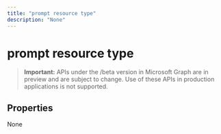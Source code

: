 ```yaml
---
title: "prompt resource type"
description: "None"
---
```


# prompt resource type

> **Important:** APIs under the /beta version in Microsoft Graph are in preview and are subject to change. Use of these APIs in production applications is not supported.

## Properties

None

<!-- uuid: 8fcb5dbc-d5aa-4681-8e31-b001d5168d79
2015-10-25 14:57:30 UTC -->
<!-- {
  "type": "#page.annotation",
  "description": "prompt resource",
  "keywords": "",
  "section": "documentation",
  "tocPath": ""
}-->
